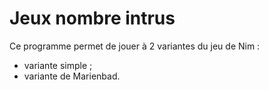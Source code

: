 # Jeux nombre intrus

Ce programme permet de jouer à 2 variantes du jeu de Nim :
* variante simple ;
* variante de Marienbad.
